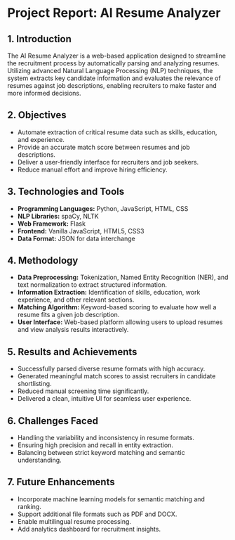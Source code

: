 # Project Report: AI Resume Analyzer

## 1. Introduction
The AI Resume Analyzer is a web-based application designed to streamline the recruitment process by automatically parsing and analyzing resumes. Utilizing advanced Natural Language Processing (NLP) techniques, the system extracts key candidate information and evaluates the relevance of resumes against job descriptions, enabling recruiters to make faster and more informed decisions.

## 2. Objectives
- Automate extraction of critical resume data such as skills, education, and experience.
- Provide an accurate match score between resumes and job descriptions.
- Deliver a user-friendly interface for recruiters and job seekers.
- Reduce manual effort and improve hiring efficiency.

## 3. Technologies and Tools
- **Programming Languages:** Python, JavaScript, HTML, CSS
- **NLP Libraries:** spaCy, NLTK
- **Web Framework:** Flask
- **Frontend:** Vanilla JavaScript, HTML5, CSS3
- **Data Format:** JSON for data interchange

## 4. Methodology
- **Data Preprocessing:** Tokenization, Named Entity Recognition (NER), and text normalization to extract structured information.
- **Information Extraction:** Identification of skills, education, work experience, and other relevant sections.
- **Matching Algorithm:** Keyword-based scoring to evaluate how well a resume fits a given job description.
- **User  Interface:** Web-based platform allowing users to upload resumes and view analysis results interactively.

## 5. Results and Achievements
- Successfully parsed diverse resume formats with high accuracy.
- Generated meaningful match scores to assist recruiters in candidate shortlisting.
- Reduced manual screening time significantly.
- Delivered a clean, intuitive UI for seamless user experience.

## 6. Challenges Faced
- Handling the variability and inconsistency in resume formats.
- Ensuring high precision and recall in entity extraction.
- Balancing between strict keyword matching and semantic understanding.

## 7. Future Enhancements
- Incorporate machine learning models for semantic matching and ranking.
- Support additional file formats such as PDF and DOCX.
- Enable multilingual resume processing.
- Add analytics dashboard for recruitment insights.
